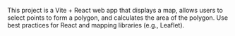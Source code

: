 <!-- Use this file to provide workspace-specific custom instructions to Copilot. For more details, visit https://code.visualstudio.com/docs/copilot/copilot-customization#_use-a-githubcopilotinstructionsmd-file -->

This project is a Vite + React web app that displays a map, allows users to select points to form a polygon, and calculates the area of the polygon. Use best practices for React and mapping libraries (e.g., Leaflet).
